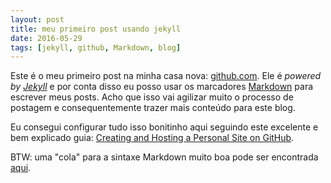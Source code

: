 ```yaml
---
layout: post
title: meu primeiro post usando jekyll
date: 2016-05-29
tags: [jekyll, github, Markdown, blog]
---
```


Este é o meu primeiro post na minha casa nova: [github.com](https://github.com). Ele é
*powered by [Jekyll](http://jekyllrb.com)* e por conta disso eu posso usar os marcadores
[Markdown](https://github.com/adam-p/markdown-here/wiki/Markdown-Cheatsheet) para escrever meus posts.
Acho que isso vai agilizar muito o processo de postagem e consequentemente trazer mais conteúdo para este blog.

Eu consegui configurar tudo isso bonitinho aqui seguindo este excelente e bem explicado guia: [Creating and Hosting a Personal Site on GitHub](http://jmcglone.com/guides/github-pages/).

BTW: uma "cola" para a sintaxe Markdown muito boa pode ser encontrada [aqui](http://packetlife.net/media/library/16/Markdown.pdf).
